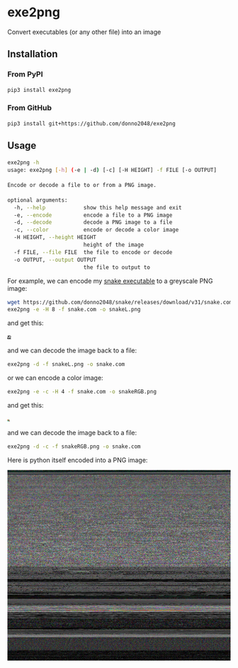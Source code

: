 # exe2png

Convert executables (or any other file) into an image

## Installation

### From PyPI

```sh
pip3 install exe2png
```

### From GitHub

```sh
pip3 install git+https://github.com/donno2048/exe2png
```

## Usage

```sh
exe2png -h
usage: exe2png [-h] (-e | -d) [-c] [-H HEIGHT] -f FILE [-o OUTPUT]

Encode or decode a file to or from a PNG image.

optional arguments:
  -h, --help            show this help message and exit
  -e, --encode          encode a file to a PNG image
  -d, --decode          decode a PNG image to a file
  -c, --color           encode or decode a color image
  -H HEIGHT, --height HEIGHT
                        height of the image
  -f FILE, --file FILE  the file to encode or decode
  -o OUTPUT, --output OUTPUT
                        the file to output to
```

For example, we can encode my [snake executable](https://github.com/donno2048/snake) to a greyscale PNG image:

```sh
wget https://github.com/donno2048/snake/releases/download/v31/snake.com
exe2png -e -H 8 -f snake.com -o snakeL.png
```

and get this:

![greyscale image](https://github.com/donno2048/exe2png/raw/master/snakeL.png)

and we can decode the image back to a file:

```sh
exe2png -d -f snakeL.png -o snake.com
```

or we can encode a color image:

```sh
exe2png -e -c -H 4 -f snake.com -o snakeRGB.png
```

and get this:

![color image](https://github.com/donno2048/exe2png/raw/master/snakeRGB.png)

and we can decode the image back to a file:

```sh
exe2png -d -c -f snakeRGB.png -o snake.com
```

Here is python itself encoded into a PNG image:

![python image](https://github.com/donno2048/exe2png/raw/master/python.png)
